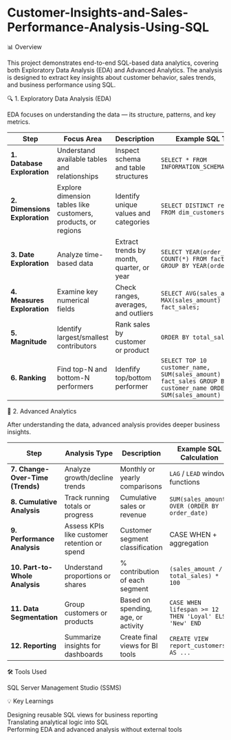 # Customer-Insights-and-Sales-Performance-Analysis-Using-SQL

📊 Overview<br>

This project demonstrates end-to-end SQL-based data analytics, covering both Exploratory Data Analysis (EDA) and Advanced Analytics. The analysis is designed to extract key insights about customer behavior, sales trends, and business performance using SQL.

🔍 1. Exploratory Data Analysis (EDA)<br>

EDA focuses on understanding the data — its structure, patterns, and key metrics.

| Step                          | Focus Area                                                    | Description                                                                                                              | Example SQL Task                                                               |
| ----------------------------- | ------------------------------------------------------------- | ------------------------------------------------------------------------------------------------------------------------ | ------------------------------------------------------------------------------ |
| **1. Database Exploration**   | Understand available tables and relationships                 | Inspect schema and table structures                                                                                      | `SELECT * FROM INFORMATION_SCHEMA.TABLES;`                                     |
| **2. Dimensions Exploration** | Explore dimension tables like customers, products, or regions | Identify unique values and categories                                                                                    | `SELECT DISTINCT region FROM dim_customers;`                                   |
| **3. Date Exploration**       | Analyze time-based data                                       | Extract trends by month, quarter, or year                                                                                | `SELECT YEAR(order_date), COUNT(*) FROM fact_sales GROUP BY YEAR(order_date);` |
| **4. Measures Exploration**   | Examine key numerical fields                                  | Check ranges, averages, and outliers                                                                                     | `SELECT AVG(sales_amount), MAX(sales_amount) FROM fact_sales;`                 |
| **5. Magnitude**              | Identify largest/smallest contributors                        | Rank sales by customer or product                                                                                        | `ORDER BY total_sales DESC;`                                                   |
| **6. Ranking**                | Find top-N and bottom-N performers                            | Idenfify top/bottom performer                                                                                            | `SELECT TOP 10 customer_name, SUM(sales_amount) FROM fact_sales GROUP BY customer_name ORDER BY SUM(sales_amount) DESC;`                                                                                     |

🚀 2. Advanced Analytics<br>

After understanding the data, advanced analysis provides deeper business insights.

| Step                             | Analysis Type                                | Description                         | Example SQL Calculation                                |
| -------------------------------- | -------------------------------------------- | ----------------------------------- | ------------------------------------------------------ |
| **7. Change-Over-Time (Trends)** | Analyze growth/decline trends                | Monthly or yearly comparisons       | `LAG` / `LEAD` window functions                        |
| **8. Cumulative Analysis**       | Track running totals or progress             | Cumulative sales or revenue         | `SUM(sales_amount) OVER (ORDER BY order_date)`         |
| **9. Performance Analysis**      | Assess KPIs like customer retention or spend | Customer segment classification     | CASE WHEN + aggregation                                |
| **10. Part-to-Whole Analysis**   | Understand proportions or shares             | % contribution of each segment      | `(sales_amount / total_sales) * 100`                   |
| **11. Data Segmentation**        | Group customers or products                  | Based on spending, age, or activity | `CASE WHEN lifespan >= 12 THEN 'Loyal' ELSE 'New' END` |
| **12. Reporting**                | Summarize insights for dashboards            | Create final views for BI tools     | `CREATE VIEW report_customers AS ...`                  |

🛠️ Tools Used<br>

SQL Server Management Studio (SSMS)

💡 Key Learnings<br>

Designing reusable SQL views for business reporting<br>
Translating analytical logic into SQL<br>
Performing EDA and advanced analysis without external tools

